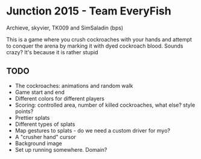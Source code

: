 # Junction 2015 - Team EveryFish

Archieve, skyvier, TK009 and SimSaladin (bps)

This is a game where you crush cockroaches with your hands and attempt to
conquer the arena by marking it with dyed cockroach blood. Sounds crazy? It's
because it is rather stupid

## TODO

- The cockroaches: animations and random walk
- Game start and end
- Different colors for different players
- Scoring: controlled area, number of killed cockroaches, what else? style
  points?
- Prettier splats
- Different types of splats
- Map gestures to splats - do we need a custom driver for myo?
- A "crusher hand" cursor
- Background image
- Set up running somewhere. Domain?
